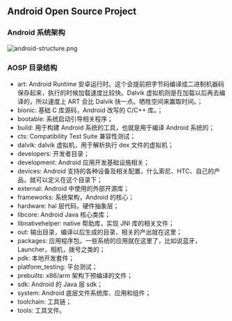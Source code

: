 

## Android Open Source Project

### Android 系统架构

![android-structure.png](https://github.com/UtopianFuture/UtopianFuture.github.io/blob/master/image/android-structure.png?raw=true)

### AOSP 目录结构

- art: Android Runtime 安卓运行时。这个会提前把字节码编译成二进制机器码保存起来，执行的时候加载速度比较快。Dalvik 虚拟机则是在加载以后再去编译的，所以速度上 ART 会比 Dalvik 快一点。牺牲空间来赢取时间。；
- bionic: 基础 C 库源码，Android 改写的 C/C++ 库。；
- bootable: 系统启动引导相关程序；
- build: 用于构建 Android 系统的工具，也就是用于编译 Android 系统的；
- cts: Compatibility Test Suite 兼容性测试；
- dalvik: dalvik 虚拟机，用于解析执行 dex 文件的虚拟机；
- developers: 开发者目录；
- development: Android 应用开发基础设施相关；
- devices: Android 支持的各种设备及相关配置，什么索尼、HTC、自己的产品，就可以定义在这个目录下；
- external: Android 中使用的外部开源库；
- frameworks: 系统架构，Android 的核心；
- hardware: hal 层代码，硬件抽象层；
- libcore: Android Java 核心类库；
- libnativehelper: native 帮助库，实现 JNI 库的相关文件；
- out: 输出目录，编译以后生成的目录，相关的产出就在这里；
- packages: 应用程序包。一些系统的应用就在这里了，比如说蓝牙，Launcher，相机，拨号之类的；
- pdk: 本地开发套件；
- platform_testing: 平台测试；
- prebuilts: x86/arm 架构下预编译的文件；
- sdk: Android 的 Java 层 sdk；
- system: Android 底层文件系统库、应用和组件；
- toolchain: 工具链；
- tools: 工具文件。

